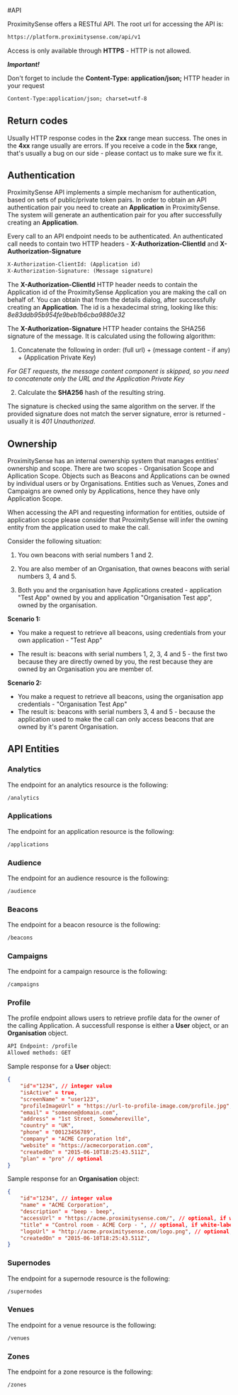 #API

ProximitySense offers a RESTful API. The root url for accessing the API is: 

``` html
https://platform.proximitysense.com/api/v1
```
Access is only available through **HTTPS** - HTTP is not allowed.

**_Important!_**

Don't forget to include the **Content-Type: application/json;** HTTP header in your request

``` html
Content-Type:application/json; charset=utf-8
```

## Return codes

Usually HTTP response codes in the **2xx** range mean success. The ones in the **4xx** range usually are errors. 
If you receive a code in the **5xx** range, that's usually a bug on our side - please contact us to make sure we fix it.
 

## Authentication

ProximitySense API implements a simple mechanism for authentication, based on sets of public/private token pairs. 
In order to obtain an API authentication pair you need to create an **Application** in ProximitySense.
The system will generate an authentication pair for you after successfully creating an **Application**.

Every call to an API endpoint needs to be authenticated. An authenticated call needs to contain two HTTP headers - 
**X-Authorization-ClientId** and **X-Authorization-Signature**

``` html
X-Authorization-ClientId: (Application id)
X-Authorization-Signature: (Message signature)
```

The **X-Authorization-ClientId** HTTP header needs to contain the Application id of the ProximitySense Application you are making the call on behalf of.
You can obtain that from the details dialog, after successfully creating an **Application**. The id is a hexadecimal string, looking like this: _8e83ddb95b954fe9beb1b6cba9880e32_

The **X-Authorization-Signature** HTTP header contains the SHA256 signature of the message. It is calculated using the following algorithm:

1. Concatenate the following in order: (full url) + (message content - if any) + (Application Private Key)

 _For GET requests, the message content component is skipped, so you need to concatenate only the URL and the Application Private Key_
 
2. Calculate the **SHA256** hash of the resulting string.

The signature is checked using the same algorithm on the server. If the provided signature does not match the server signature, error is returned - 
usually it is *401 Unauthorized*.


## Ownership

ProximitySense has an internal ownership system that manages entities' ownership and scope. There are two scopes - Organisation Scope and Apllication Scope.
Objects such as Beacons and Applications can be owned by individual users or by Organisations.
Entities such as Venues, Zones and Campaigns are owned only by Applications, hence they have only Application Scope.
  
When accessing the API and requesting information for entities, outside of application scope please consider that ProximitySense will infer
the owning entity from the application used to make the call.

Consider the following situation:

1. You own beacons with serial numbers 1 and 2. 

2. You are also member of an Organisation, that ownes beacons with serial numbers 3, 4 and 5.

3. Both you and the organisation have Applications created - application "Test App" owned by you and application "Organisation Test app", owned by the organisation.

**Scenario 1:**

* You make a request to retrieve all beacons, using credentials from your own application - "Test App"

* The result is: beacons with serial numbers 1, 2, 3, 4 and 5 - the first two because they are directly owned by you, the rest because they are owned by
an Organisation you are member of.

**Scenario 2:**

* You make a request to retrieve all beacons, using the organisation app credentials - "Organisation Test App"
* The result is: beacons with serial numbers 3, 4 and 5 - because the application used to make the call can only access beacons that are owned by it's parent Organisation.


## API Entities


### Analytics

The endpoint for an analytics resource is the following:
 
``` html
/analytics
```


### Applications

The endpoint for an application resource is the following:
 
``` html
/applications
```


### Audience

The endpoint for an audience resource is the following:
 
``` html
/audience
```


### Beacons

The endpoint for a beacon resource is the following:
 
``` html
/beacons
```


### Campaigns

The endpoint for a campaign resource is the following:
 
``` html
/campaigns
```


### Profile

The profile endpoint allows users to retrieve profile data for the owner of the calling Application. A successfull response is either
a **User** object, or an **Organisation** object.
 
``` html
API Endpoint: /profile
Allowed methods: GET
```

Sample response for a **User** object:
 
``` json
{
	"id"="1234", // integer value
	"isActive" = true,
	"screenName" = "user123",
	"profileImageUrl" = "https://url-to-profile-image.com/profile.jpg",
	"email" = "someone@domain.com",
	"address" = "1st Street, Somewhereville",
	"country" = "UK",
	"phone" = "00123456789",
	"company" = "ACME Corporation ltd",
	"website" = "https://acmecorporation.com",
	"createdOn" = "2015-06-10T18:25:43.511Z",
	"plan" = "pro" // optional
}
```


Sample response for an **Organisation** object:
 
``` json
{
	"id"="1234", // integer value
	"name" = "ACME Corporation",
	"description" = "beep - beep",
	"accessUrl" = "https://acme.proximitysense.com/", // optional, if white-labeled
	"title" = "Control room - ACME Corp - ", // optional, if white-labeled
	"logoUrl" = "http://acme.proximitysense.com/logo.png", // optional, if white-labeled
	"createdOn" = "2015-06-10T18:25:43.511Z",
}
```
 

### Supernodes

The endpoint for a supernode resource is the following:
 
``` html
/supernodes
```


### Venues

The endpoint for a venue resource is the following:
 
``` html
/venues
```


### Zones

The endpoint for a zone resource is the following:
 
``` html
/zones
```

